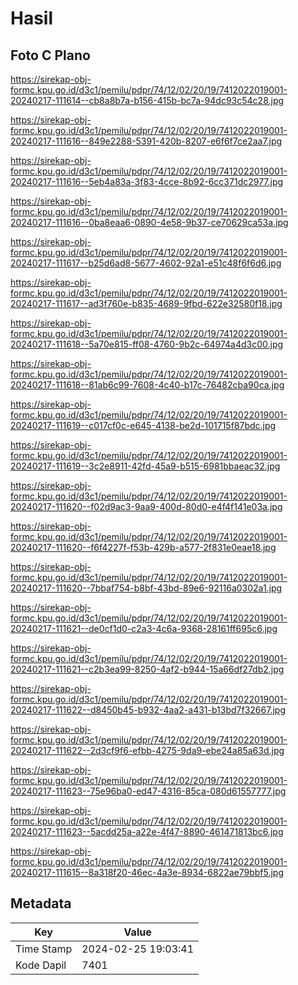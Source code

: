 # Hasil

## Foto C Plano

https://sirekap-obj-formc.kpu.go.id/d3c1/pemilu/pdpr/74/12/02/20/19/7412022019001-20240217-111614--cb8a8b7a-b156-415b-bc7a-94dc93c54c28.jpg

https://sirekap-obj-formc.kpu.go.id/d3c1/pemilu/pdpr/74/12/02/20/19/7412022019001-20240217-111616--849e2288-5391-420b-8207-e6f6f7ce2aa7.jpg

https://sirekap-obj-formc.kpu.go.id/d3c1/pemilu/pdpr/74/12/02/20/19/7412022019001-20240217-111616--5eb4a83a-3f83-4cce-8b92-6cc371dc2977.jpg

https://sirekap-obj-formc.kpu.go.id/d3c1/pemilu/pdpr/74/12/02/20/19/7412022019001-20240217-111616--0ba8eaa6-0890-4e58-9b37-ce70629ca53a.jpg

https://sirekap-obj-formc.kpu.go.id/d3c1/pemilu/pdpr/74/12/02/20/19/7412022019001-20240217-111617--b25d6ad8-5677-4602-92a1-e51c48f6f6d6.jpg

https://sirekap-obj-formc.kpu.go.id/d3c1/pemilu/pdpr/74/12/02/20/19/7412022019001-20240217-111617--ad3f760e-b835-4689-9fbd-622e32580f18.jpg

https://sirekap-obj-formc.kpu.go.id/d3c1/pemilu/pdpr/74/12/02/20/19/7412022019001-20240217-111618--5a70e815-ff08-4760-9b2c-64974a4d3c00.jpg

https://sirekap-obj-formc.kpu.go.id/d3c1/pemilu/pdpr/74/12/02/20/19/7412022019001-20240217-111618--81ab6c99-7608-4c40-b17c-76482cba90ca.jpg

https://sirekap-obj-formc.kpu.go.id/d3c1/pemilu/pdpr/74/12/02/20/19/7412022019001-20240217-111619--c017cf0c-e645-4138-be2d-101715f87bdc.jpg

https://sirekap-obj-formc.kpu.go.id/d3c1/pemilu/pdpr/74/12/02/20/19/7412022019001-20240217-111619--3c2e8911-42fd-45a9-b515-6981bbaeac32.jpg

https://sirekap-obj-formc.kpu.go.id/d3c1/pemilu/pdpr/74/12/02/20/19/7412022019001-20240217-111620--f02d9ac3-9aa9-400d-80d0-e4f4f141e03a.jpg

https://sirekap-obj-formc.kpu.go.id/d3c1/pemilu/pdpr/74/12/02/20/19/7412022019001-20240217-111620--f6f4227f-f53b-429b-a577-2f831e0eae18.jpg

https://sirekap-obj-formc.kpu.go.id/d3c1/pemilu/pdpr/74/12/02/20/19/7412022019001-20240217-111620--7bbaf754-b8bf-43bd-89e6-92116a0302a1.jpg

https://sirekap-obj-formc.kpu.go.id/d3c1/pemilu/pdpr/74/12/02/20/19/7412022019001-20240217-111621--de0cf1d0-c2a3-4c6a-9368-28161ff695c6.jpg

https://sirekap-obj-formc.kpu.go.id/d3c1/pemilu/pdpr/74/12/02/20/19/7412022019001-20240217-111621--c2b3ea99-8250-4af2-b944-15a66df27db2.jpg

https://sirekap-obj-formc.kpu.go.id/d3c1/pemilu/pdpr/74/12/02/20/19/7412022019001-20240217-111622--d8450b45-b932-4aa2-a431-b13bd7f32667.jpg

https://sirekap-obj-formc.kpu.go.id/d3c1/pemilu/pdpr/74/12/02/20/19/7412022019001-20240217-111622--2d3cf9f6-efbb-4275-9da9-ebe24a85a63d.jpg

https://sirekap-obj-formc.kpu.go.id/d3c1/pemilu/pdpr/74/12/02/20/19/7412022019001-20240217-111623--75e96ba0-ed47-4316-85ca-080d61557777.jpg

https://sirekap-obj-formc.kpu.go.id/d3c1/pemilu/pdpr/74/12/02/20/19/7412022019001-20240217-111623--5acdd25a-a22e-4f47-8890-461471813bc6.jpg

https://sirekap-obj-formc.kpu.go.id/d3c1/pemilu/pdpr/74/12/02/20/19/7412022019001-20240217-111615--8a318f20-46ec-4a3e-8934-6822ae79bbf5.jpg


## Metadata

| Key        | Value               |
| ---------- | ------------------- |
| Time Stamp | 2024-02-25 19:03:41 |
| Kode Dapil | 7401                |



